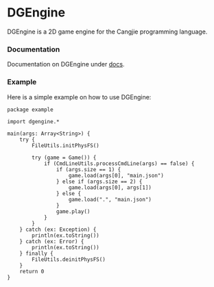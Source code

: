 # DGEngine

DGEngine is a 2D game engine for the Cangjie programming language.

### Documentation

Documentation on DGEngine under [docs](docs/readme.md).

### Example

Here is a simple example on how to use DGEngine:

```cangjie
package example

import dgengine.*

main(args: Array<String>) {
    try {
        FileUtils.initPhysFS()

        try (game = Game()) {
            if (CmdLineUtils.processCmdLine(args) == false) {
                if (args.size == 1) {
                    game.load(args[0], "main.json")
                } else if (args.size == 2) {
                    game.load(args[0], args[1])
                } else {
                    game.load(".", "main.json")
                }
                game.play()
            }
        }
    } catch (ex: Exception) {
        println(ex.toString())
    } catch (ex: Error) {
        println(ex.toString())
    } finally {
        FileUtils.deinitPhysFS()
    }
    return 0
}
```

